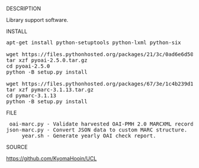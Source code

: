 
DESCRIPTION

Library support software.

INSTALL
<pre>
apt-get install python-setuptools python-lxml python-six

wget https://files.pythonhosted.org/packages/21/3c/0ad6e6d50fc355be718fe667541797a27d0252641983b7925df685ef2163/pyoai-2.5.0.tar.gz
tar xzf pyoai-2.5.0.tar.gz
cd pyoai-2.5.0
python -B setup.py install

wget https://files.pythonhosted.org/packages/67/3e/1c4b239d179b2a24e8288ad4ae8f87a667bf5acb4c7907c68e3539ab9284/pymarc-3.1.13.tar.gz
tar xzf pymarc-3.1.13.tar.gz
cd pymarc-3.1.13
python -B setup.py install
</pre>
FILE
<pre>
 oai-marc.py - Validate harvested OAI-PMH 2.0 MARCXML records.
json-marc.py - Convert JSON data to custom MARC structure.
     year.sh - Generate yearly OAI check report.
</pre>
SOURCE

https://github.com/KyomaHooin/UCL

